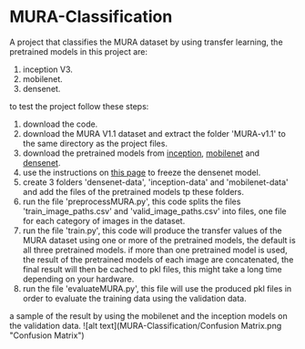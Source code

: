 # MURA-Classification

A project that classifies the MURA dataset by using transfer learning, the pretrained models in this project are:
1. inception V3.
2. mobilenet.
3. densenet.

to test the project follow these steps:
1. download the code.
2. download the MURA V1.1 dataset and extract the folder 'MURA-v1.1' to the same directory as the project files.
3. download the pretrained models from [inception](http://download.tensorflow.org/models/image/imagenet/inception-2015-12-05.tgz "inception download link"), [mobilenet](https://github.com/tensorflow/models/tree/master/research/slim/nets/mobilenet "mobilenet download page") and [densenet](https://github.com/tensorflow/models/tree/master/research/slim/nets/mobilenet "densenet download page").
4. use the instructions on [this page](https://github.com/huanzhang12/tensorflow-densenet-models "densenet instructions") to freeze the densenet model.
5. create 3 folders 'densenet-data', 'inception-data' and 'mobilenet-data' and add the files of the pretrained models tp these folders.
6. run the file 'preprocessMURA.py', this code splits the files 'train_image_paths.csv' and 'valid_image_paths.csv' into files, one file for each category of images in the dataset.
7. run the file 'train.py', this code will produce the transfer values of the MURA dataset using one or more of the pretrained models, the default is all three pretrained models. if more than one pretrained model is used, the result of the pretrained models of each image are concatenated, the final result will then be cached to pkl files, this might take a long time depending on your hardware.
8. run the file 'evaluateMURA.py', this file will use the produced pkl files in order to evaluate the training data using the validation data. 

a sample of the result by using the mobilenet and the inception models on the validation data.
![alt text](MURA-Classification/Confusion Matrix.png "Confusion Matrix")
